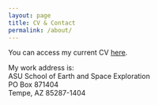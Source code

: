 ```yaml
---
layout: page
title: CV & Contact
permalink: /about/
---
```

You can access my current CV [here](/assets/cv.pdf).

My work address is:  
ASU School of Earth and Space Exploration  
PO Box 871404  
Tempe, AZ 85287-1404  
